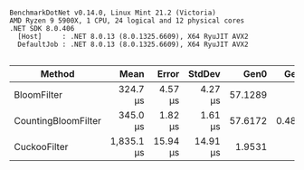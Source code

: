```

BenchmarkDotNet v0.14.0, Linux Mint 21.2 (Victoria)
AMD Ryzen 9 5900X, 1 CPU, 24 logical and 12 physical cores
.NET SDK 8.0.406
  [Host]     : .NET 8.0.13 (8.0.1325.6609), X64 RyuJIT AVX2
  DefaultJob : .NET 8.0.13 (8.0.1325.6609), X64 RyuJIT AVX2


```
| Method              | Mean       | Error    | StdDev   | Gen0    | Gen1   | Allocated |
|-------------------- |-----------:|---------:|---------:|--------:|-------:|----------:|
| BloomFilter         |   324.7 μs |  4.57 μs |  4.27 μs | 57.1289 |      - | 937.77 KB |
| CountingBloomFilter |   345.0 μs |  1.82 μs |  1.61 μs | 57.6172 | 0.4883 | 941.49 KB |
| CuckooFilter        | 1,835.1 μs | 15.94 μs | 14.91 μs |  1.9531 |      - |  41.42 KB |
